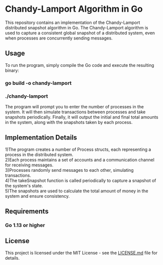 # Chandy-Lamport Algorithm in Go

This repository contains an implementation of the Chandy-Lamport distributed snapshot algorithm in Go. The Chandy-Lamport algorithm is used to capture a consistent global snapshot of a distributed system, even when processes are concurrently sending messages.

## Usage

To run the program, simply compile the Go code and execute the resulting binary: 

### go build -o chandy-lamport
### ./chandy-lamport

The program will prompt you to enter the number of processes in the system. It will then simulate transactions between processes and take snapshots periodically. Finally, it will output the initial and final total amounts in the system, along with the snapshots taken by each process.

## Implementation Details

1)The program creates a number of Process structs, each representing a process in the distributed system.  <br />
2)Each process maintains a set of accounts and a communication channel for receiving messages. <br />
3)Processes randomly send messages to each other, simulating transactions. <br />
4)The takeSnapshot function is called periodically to capture a snapshot of the system's state. <br />
5)The snapshots are used to calculate the total amount of money in the system and ensure consistency. <br />

## Requirements

### Go 1.13 or higher

## License

This project is licensed under the MIT License - see the [LICENSE.md](LICENSE.md) file for details.
